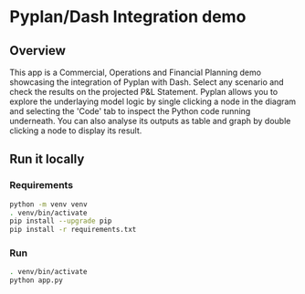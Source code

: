 # Pyplan/Dash Integration demo

## Overview

This app is a Commercial, Operations and Financial Planning demo showcasing the integration of Pyplan with Dash. Select any scenario and check the results on the projected P&L Statement.
Pyplan allows you to explore the underlaying model logic by single clicking a node in the diagram and selecting the 'Code' tab to inspect the Python code running underneath.
You can also analyse its outputs as table and graph by double clicking a node to display its result.

## Run it locally

### Requirements

```bash
python -m venv venv
. venv/bin/activate
pip install --upgrade pip
pip install -r requirements.txt
```

### Run

```bash
. venv/bin/activate
python app.py
```
